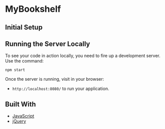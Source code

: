 # MyBookshelf

## Initial Setup


## Running the Server Locally

To see your code in action locally, you need to fire up a development server. Use the command:

```shell
npm start
```

Once the server is running, visit in your browser:

* `http://localhost:8080/` to run your application.


## Built With

* [JavaScript](https://www.javascript.com/)
* [jQuery](https://jquery.com/)


